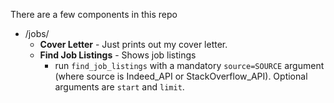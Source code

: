 There are a few components in this repo

- /jobs/
	- **Cover Letter** - Just prints out my cover letter. 
  - **Find Job Listings** - Shows job listings
    - run `find_job_listings` with a mandatory `source=SOURCE` argument (where source is Indeed_API or StackOverflow_API). Optional arguments are `start` and `limit`.
